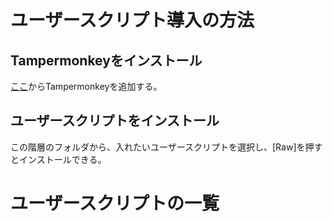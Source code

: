 # ユーザースクリプト導入の方法

## Tampermonkeyをインストール

[ここ](https://chrome.google.com/webstore/detail/tampermonkey/dhdgffkkebhmkfjojejmpbldmpobfkfo?hl=ja)からTampermonkeyを追加する。

## ユーザースクリプトをインストール

この階層のフォルダから、入れたいユーザースクリプトを選択し、\[Raw\]を押すとインストールできる。

# ユーザースクリプトの一覧

